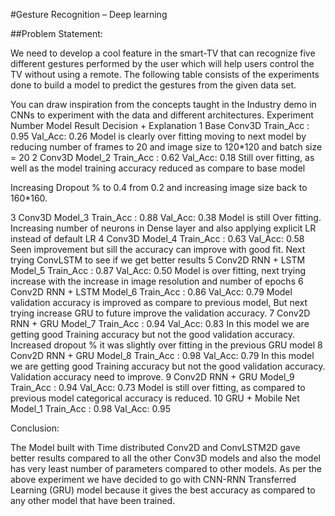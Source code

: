 #Gesture Recognition – Deep learning

##Problem Statement:

We need to develop a cool feature in the smart-TV that can recognize five different gestures performed by the user which will help users control the TV without using a remote.
The following table consists of the experiments done to build a model to predict the gestures from the given data set.

You can draw inspiration from the concepts taught in the Industry demo in CNNs to experiment with the data and different architectures.
Experiment Number	Model	Result 	Decision + Explanation
1	Base Conv3D	Train_Acc : 0.95
Val_Acc: 0.26	Model is clearly  over fitting  moving to next model by reducing number of frames to 20 and image size to 120*120 and batch size = 20
2	Conv3D Model_2
	Train_Acc : 0.62
Val_Acc: 0.18	Still over fitting, as well as the model training accuracy reduced as compare to base model

Increasing Dropout % to 0.4 from 0.2 and increasing image size back to 160*160.

3	Conv3D Model_3
	Train_Acc : 0.88
Val_Acc: 0.38	Model is still Over fitting.
Increasing number of neurons in Dense layer and also applying explicit LR instead of default LR
4	Conv3D Model_4	Train_Acc : 0.63
Val_Acc: 0.58	Seen improvement but sill the accuracy can improve with good fit. Next trying ConvLSTM to see if we get better results
5	Conv2D RNN + LSTM Model_5
	Train_Acc : 0.87
Val_Acc: 0.50	Model is over fitting, next trying increase with the increase in image resolution and number of epochs
6	Conv2D RNN + LSTM Model_6	Train_Acc : 0.86
Val_Acc: 0.79	Model validation accuracy is improved as compare to previous model, But next trying increase GRU to future improve the validation accuracy.
7	Conv2D RNN + GRU Model_7	Train_Acc : 0.94
Val_Acc: 0.83	In this model we are getting good Training accuracy but not the good validation accuracy.
Increased dropout % it was slightly over fitting in the previous GRU model
8	Conv2D RNN + GRU Model_8	Train_Acc : 0.98
Val_Acc: 0.79	In this model we are getting good Training accuracy but not the good validation accuracy.
Validation accuracy need to improve.
9	Conv2D RNN + GRU Model_9	Train_Acc : 0.94
Val_Acc: 0.73	Model is still over fitting, as compared to previous model categorical accuracy is reduced.
10	GRU + Mobile Net Model_1
	Train_Acc : 0.98
Val_Acc: 0.95		

Conclusion:

The Model built with Time distributed Conv2D and ConvLSTM2D gave better results compared to all the other Conv3D models and also the model has very least number of parameters compared to other models.
As per the above experiment we have decided to go with CNN-RNN Transferred Learning (GRU) model because it gives the best accuracy as compared to any other model that have been trained.
